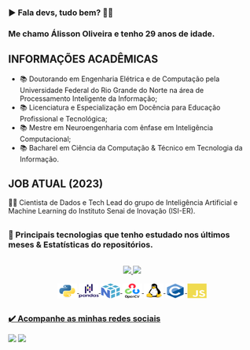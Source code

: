 ### ▶️ Fala devs, tudo bem? 👋😎 
### Me chamo Álisson Oliveira e tenho 29 anos de idade.


## INFORMAÇÕES ACADÊMICAS
- 📚 Doutorando em Engenharia Elétrica e de Computação pela Universidade Federal do Rio Grande do Norte na área de Processamento Inteligente da Informação;
- 📚 Licenciatura e Especialização em Docência para Educação Profissional e Tecnológica;
- 📚 Mestre em Neuroengenharia com ênfase em Inteligência Computacional;
- 📚 Bacharel em Ciência da Computação & Técnico em Tecnologia da Informação.

## JOB ATUAL (2023)
👨‍🏫 Cientista de Dados e Tech Lead do grupo de Inteligência Artificial e Machine Learning do Instituto Senai de Inovação (ISI-ER).

## 
### 🧠 Principais tecnologias que tenho estudado nos últimos meses & Estatísticas do repositórios.
<br>
<div align="center">
  <a href="https://github.com/dev-alissonalves">
  <img height="180em" src="https://github-readme-stats.vercel.app/api?username=dev-alissonalves&show_icons=true&theme=highcontrast&include_all_commits=true&count_private=true"/>
  <img height="180em" src="https://github-readme-stats.vercel.app/api/top-langs/?username=dev-alissonalves&layout=compact&langs_count=7&theme=highcontrast"/>
</div>
  <div style="display: inline_block" align="center"><br>
  <img align="center" alt="Dev-AlissonAlves-PYTHON" height="30" width="40" src="https://raw.githubusercontent.com/devicons/devicon/master/icons/python/python-original.svg">
     <img align="center" alt="Dev-AlissonAlves-PANDAS" height="30" width="40" src="https://github.com/devicons/devicon/blob/master/icons/pandas/pandas-original-wordmark.svg">
    <img align="center" alt="Dev-AlissonAlves-NUMPY" height="30" width="40" src="https://github.com/devicons/devicon/blob/master/icons/numpy/numpy-original.svg">
    <img align="center" alt="Dev-AlissonAlves-OpenCV" height="30" width="40" src="https://github.com/devicons/devicon/blob/master/icons/opencv/opencv-original-wordmark.svg">
  <img align="center" alt="Dev-AlissonAlves-LINUX" height="30" width="40" src="https://github.com/devicons/devicon/blob/master/icons/linux/linux-original.svg">
  <img align="center" alt="Dev-AlissonAlves-C" height="30" width="40" src="https://github.com/devicons/devicon/blob/master/icons/c/c-original.svg">
  <img align="center" alt="Dev-AlissonAlves-JS" height="30" width="40" src="https://raw.githubusercontent.com/devicons/devicon/master/icons/javascript/javascript-plain.svg">
</div>
  
  ##
  
### ✔️ Acompanhe as minhas redes sociais
<div> 
  <a href="https://www.linkedin.com/in/dev-alissonalves/" target="_blank"><img src="https://img.shields.io/badge/-LinkedIn-%230077B5?style=for-the-badge&logo=linkedin&logoColor=white" target="_blank"></a> 
  <a href="https://www.instagram.com/alissonoliveiraof/" target="_blank"><img src="https://img.shields.io/badge/Instagram-E4405F?style=for-the-badge&logo=instagram&logoColor=white" target="_blank"></a> 
</div>
